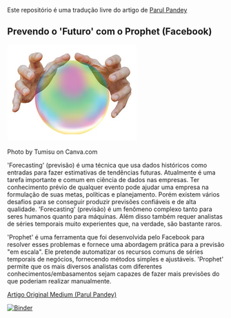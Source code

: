 Este repositório é uma tradução livre do artigo de [Parul Pandey](https://medium.com/@parulnith/predicting-the-future-with-facebook-s-prophet-bdfe11af10ff)


## Prevendo o 'Futuro' com o Prophet (Facebook)

![](https://github.com/leodenale/Prevendo-o-Futuro-com-Prophet/blob/master/image/image1.jpg)

Photo by Tumisu on Canva.com

'Forecasting' (previsão) é uma técnica que usa dados históricos como entradas para fazer estimativas de tendências futuras. Atualmente é uma tarefa importante e comum em ciência de dados nas empresas. Ter conhecimento prévio de qualquer evento pode ajudar uma empresa na formulação de suas metas, políticas e planejamento. Porém existem vários desafios para se conseguir produzir previsões confiáveis e de alta qualidade. 'Forecasting' (previsão) é um fenômeno complexo tanto para seres humanos quanto para máquinas. Além disso também requer analistas de séries temporais muito experientes que, na verdade, são bastante raros.

'Prophet' é uma ferramenta que foi desenvolvida pelo Facebook para resolver esses problemas e fornece uma abordagem prática para a previsão "em escala". Ele pretende automatizar os recursos comuns de séries temporais de negócios, fornecendo métodos simples e ajustáveis. 'Prophet' permite que os mais diversos analistas com diferentes conhecimentos/embasamentos sejam capazes de fazer mais previsões do que poderiam realizar manualmente.

[Artigo Original Medium (Parul Pandey)](https://medium.com/@parulnith/predicting-the-future-with-facebook-s-prophet-bdfe11af10ff)

[![Binder](https://mybinder.org/badge_logo.svg)](https://hub-binder.mybinder.ovh/user/leodenale-preve-uro-com-prophet-qcwg1vmm/notebooks/Prevendo%20Futuro%20com%20Prophet%20(Facebook).ipynb)
